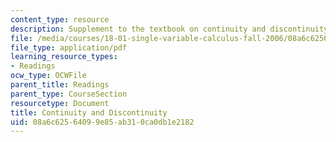 ```yaml
---
content_type: resource
description: Supplement to the textbook on continuity and discontinuity.
file: /media/courses/18-01-single-variable-calculus-fall-2006/08a6c62564099e85ab310ca0db1e2182_c_cntnt_dscntnt.pdf
file_type: application/pdf
learning_resource_types:
- Readings
ocw_type: OCWFile
parent_title: Readings
parent_type: CourseSection
resourcetype: Document
title: Continuity and Discontinuity
uid: 08a6c625-6409-9e85-ab31-0ca0db1e2182
---
```

